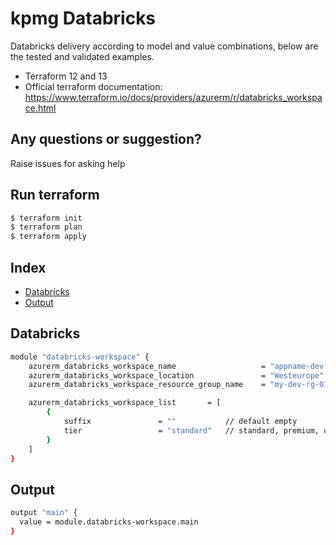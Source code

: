 # kpmg Databricks

Databricks delivery according to model and value combinations, below are the tested and validated examples.

  - Terraform 12 and 13
  - Official terraform documentation: <https://www.terraform.io/docs/providers/azurerm/r/databricks_workspace.html>

## Any questions or suggestion?

Raise issues for asking help

## Run terraform

```bash
$ terraform init
$ terraform plan
$ terraform apply
```

## Index

- [Databricks](#databricks)
- [Output](#output)

## Databricks<a name="databricks"></a>
```bash
module "databricks-workspace" {
    azurerm_databricks_workspace_name                   = "appname-dev-databricks"
    azurerm_databricks_workspace_location               = "Westeurope"
    azurerm_databricks_workspace_resource_group_name    = "my-dev-rg-01"

    azurerm_databricks_workspace_list       = [
        {
            suffix               = ""           // default empty
            tier                 = "standard"   // standard, premium, or trial
        }
    ]
}
```

## Output<a name="output"></a>
```bash
output "main" {
  value = module.databricks-workspace.main
}
```